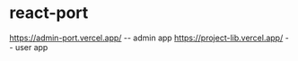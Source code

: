 ﻿# react-port
https://admin-port.vercel.app/ -- admin app
https://project-lib.vercel.app/ -- user app
